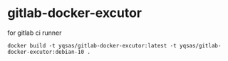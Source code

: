 # gitlab-docker-excutor
for gitlab ci runner

```
docker build -t yqsas/gitlab-docker-excutor:latest -t yqsas/gitlab-docker-excutor:debian-10 .
```
